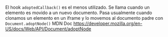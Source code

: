 
El hook ```adoptedCallback()``` es el menos utilizado. Se llama cuando un elemento es movido a un nuevo documento. Pasa usualmente cuando clonamos un elemento en un iframe y lo movemos al documento padre con ```Document.adoptNode()``` MDN Doc https://developer.mozilla.org/en-US/docs/Web/API/Document/adoptNode

